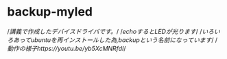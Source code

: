 # backup-myled
/*講義で作成したデバイスドライバです。*/
/*echoするとLEDが光ります*/
/*いろいろあってubuntuを再インストールした為,backupという名前になっています*/
/*動作の様子https://youtu.be/yb5XcMNRfdI*/
